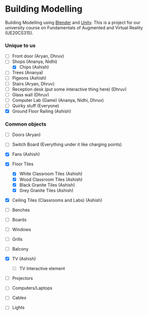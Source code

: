 # Building Modelling

Building Modelling using [Blender](https://www.blender.org/) and [Unity](https://unity.com/). This is a project for our university course on Fundamentals of Augmented and Virtual Reality (UE20CS315).

### Unique to us

- [ ] Front door (Aryan, Dhruv)
- [ ] Shops (Ananya, Nidhi)
  - [x] Chips (Ashish)
- [ ] Trees (Ananya)
- [ ] Pigeons (Ashish)
- [ ] Stairs (Aryan, Dhruv)
- [ ] Reception desk (put some interactive thing here) (Dhruv)
- [ ] Glass wall (Dhruv)
- [ ] Computer Lab (Game) (Ananya, Nidhi, Dhruv)
- [ ] Quirky stuff (Everyone)
- [x] Ground Floor Railing (Ashish)

### Common objects

- [ ] Doors (Aryan)
- [ ] Switch Board (Everything under it like charging points)
- [x] Fans (Ashish)
- [x] Floor Tiles
  - [x] White Classroom Tiles (Ashish)
  - [x] Wood Classroom Tiles (Ashish)
  - [x] Black Granite Tiles (Ashish)
  - [x] Grey Granite Tiles (Ashish)
- [x] Ceiling Tiles (Classrooms and Labs) (Ashish)
- [ ] Benches
- [ ] Boards
- [ ] Windows
- [ ] Grills
- [ ] Balcony
- [x] TV (Ashish)
  - [ ] TV Interactive element
- [ ] Projectors
- [ ] Computers/Laptops
- [ ] Cables
- [ ] Lights


